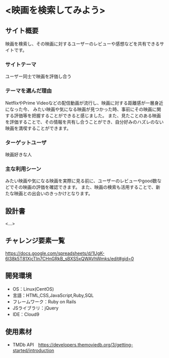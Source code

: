 # <映画を検索してみよう>

## サイト概要
映画を検索し、その映画に対するユーザーのレビューや感想などを共有できるサイトです。

### サイトテーマ
ユーザー同士で映画を評価し合う

### テーマを選んだ理由
NetflixやPrime Videoなどの配信動画が流行し、映画に対する距離感が一層身近になった今、
みたい映画や気になる映画が見つかった時、事前にその映画に関する評価等を把握することができると感じました。
また、見たことのある映画を評価することで、その情報を共有し合うことができ、自分好みのハズレのない映画を満喫することができます。


### ターゲットユーザ
映画好きな人

### 主な利用シーン
みたい映画や気になる映画を実際に見る前に、ユーザーのレビューやgood数などでその映画の評価を確認できます。
また、映画の検索も活用することで、新たな映画との出会いのきっかけとなります。
## 設計書
<...>

## チャレンジ要素一覧
<https://docs.google.com/spreadsheets/d/1UgK-6l38k5T81XjcTIn7CHnGRkB_sBXS5xQWAVhWmks/edit#gid=0>

## 開発環境
- OS：Linux(CentOS)
- 言語：HTML,CSS,JavaScript,Ruby,SQL
- フレームワーク：Ruby on Rails
- JSライブラリ：jQuery
- IDE：Cloud9

## 使用素材
- TMDb API　https://developers.themoviedb.org/3/getting-started/introduction
